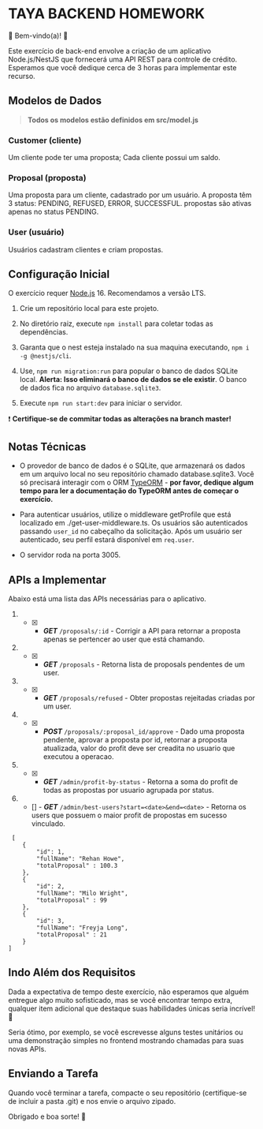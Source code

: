 # TAYA BACKEND HOMEWORK

💫 Bem-vindo(a)! 🎉

Este exercício de back-end envolve a criação de um aplicativo Node.js/NestJS que fornecerá uma API REST para controle de crédito. Esperamos que você dedique cerca de 3 horas para implementar este recurso.

## Modelos de Dados

> **Todos os modelos estão definidos em src/model.js**

### Customer (cliente)

Um cliente pode ter uma proposta;
Cada cliente possui um saldo.

### Proposal (proposta)

Uma proposta para um cliente, cadastrado por um usuário.
A proposta têm 3 status: PENDING, REFUSED, ERROR, SUCCESSFUL.
propostas são ativas apenas no status PENDING.

### User (usuário)

Usuários cadastram clientes e criam propostas.

## Configuração Inicial

O exercício requer [Node.js](https://nodejs.org/en/) 16. Recomendamos a versão LTS.

1. Crie um repositório local para este projeto.

1. No diretório raiz, execute `npm install` para coletar todas as dependências.

1. Garanta que o nest esteja instalado na sua maquina executando, `npm i -g @nestjs/cli`.

1. Use, `npm run migration:run` para popular o banco de dados SQLite local. **Alerta: Isso eliminará o banco de dados se ele existir**. O banco de dados fica no arquivo `database.sqlite3`.

1. Execute `npm run start:dev` para iniciar o servidor.

❗️ **Certifique-se de commitar todas as alterações na branch master!**

## Notas Técnicas

- O provedor de banco de dados é o SQLite, que armazenará os dados em um arquivo local no seu repositório chamado database.sqlite3. Você só precisará interagir com o ORM [TypeORM](https://typeorm.io/) - **por favor, dedique algum tempo para ler a documentação do TypeORM antes de começar o exercício.**

- Para autenticar usuários, utilize o middleware getProfile que está localizado em ./get-user-middleware.ts. Os usuários são autenticados passando `user_id` no cabeçalho da solicitação. Após um usuário ser autenticado, seu perfil estará disponível em `req.user`.
- O servidor roda na porta 3005.

## APIs a Implementar

Abaixo está uma lista das APIs necessárias para o aplicativo.

1. - [x] - **_GET_** `/proposals/:id` - Corrigir a API para retornar a proposta apenas se pertencer ao user que está chamando.

1. - [x] - **_GET_** `/proposals` - Retorna lista de proposals pendentes de um user.

1. - [x] - **_GET_** `/proposals/refused` - Obter propostas rejeitadas criadas por um user.

1. - [x] - **_POST_** `/proposals/:proposal_id/approve` - Dado uma proposta pendente, aprovar a proposta por id, retornar a proposta atualizada, valor do profit deve ser creadita no usuario que executou a operacao.

1. - [x] - **_GET_** `/admin/profit-by-status` - Retorna a soma do profit de todas as propostas por usuario agrupada por status.

1. - [] - **_GET_** `/admin/best-users?start=<date>&end=<date>` - Retorna os users que possuem o maior profit de propostas em sucesso vinculado.

```
 [
    {
        "id": 1,
        "fullName": "Rehan Howe",
        "totalProposal" : 100.3
    },
    {
        "id": 2,
        "fullName": "Milo Wright",
        "totalProposal" : 99
    },
    {
        "id": 3,
        "fullName": "Freyja Long",
        "totalProposal" : 21
    }
]
```

## Indo Além dos Requisitos

Dada a expectativa de tempo deste exercício, não esperamos que alguém entregue algo muito sofisticado, mas se você encontrar tempo extra, qualquer item adicional que destaque suas habilidades únicas seria incrível! 🙌

Seria ótimo, por exemplo, se você escrevesse alguns testes unitários ou uma demonstração simples no frontend mostrando chamadas para suas novas APIs.

## Enviando a Tarefa

Quando você terminar a tarefa, compacte o seu repositório (certifique-se de incluir a pasta .git) e nos envie o arquivo zipado.

Obrigado e boa sorte! 🙏
